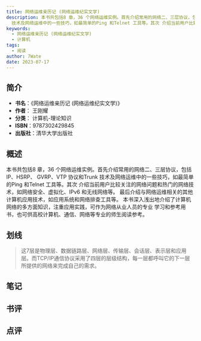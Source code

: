 ```yaml
---
title: 网络运维亲历记 (网络运维纪实文学)
description: 本书共包括8 章，36 个网络运维实例。首先介绍常用的网络二、三层协议，包括IP、HSRP、 GVRP、VTP 协议和Trunk
  技术及网络运维中的一些技巧，如最简单的Ping 和Telnet 工具等。其次 介绍当前用户比较关注的网络问题和热门的网络技术，
keywords:
  - 网络运维亲历记 (网络运维纪实文学)
  - 计算机
tags:
  - 阅读
author: 7Wate
date: 2023-07-17
---
```


## 简介

- **书名**：《网络运维亲历记 (网络运维纪实文学)》
- **作者**： 王刚耀
- **分类**： 计算机-理论知识
- **ISBN**：9787302429845
- **出版社**：清华大学出版社

## 概述

本书共包括8 章，36 个网络运维实例。首先介绍常用的网络二、三层协议，包括IP、HSRP、 GVRP、VTP 协议和Trunk 技术及网络运维中的一些技巧，如最简单的Ping 和Telnet 工具等。其次 介绍当前用户比较关注的网络问题和热门的网络技术，如网络安全、虚拟化、IPv6 和无线网络等。 最后介绍与网络运维相关的其他计算机应用技术，如应用系统和网络排查工具等。 本书深入浅出地介绍了计算机网络的多方面知识，注重应用实践，可作为网络从业人员的专业 学习和参考用书，也可供高校计算机、通信、网络等专业的师生阅读参考。

## 划线 
 

> 这7层是物理层、数据链路层、网络层、传输层、会话层、表示层和应用层。而TCP/IP通信协议采用了四层的层级结构，每一层都呼叫它的下一层所提供的网络来完成自己的需求。

## 笔记


## 书评


## 点评
